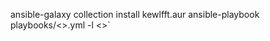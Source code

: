 ansible-galaxy collection install kewlfft.aur
ansible-playbook playbooks/<<playbook>>.yml -l <<host>>`
